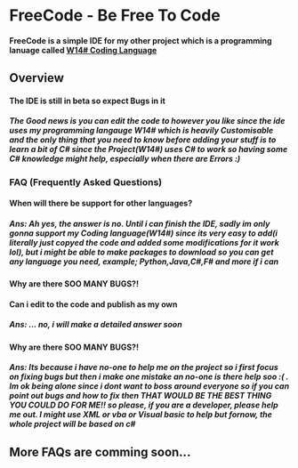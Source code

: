 <h1>FreeCode - Be Free To Code</h1>
<h4>FreeCode is a simple IDE for my other project which is a programming lanuage called <a href="https://github.com/Mervinpais/W14-Sharp-Coding-Language">W14# Coding Language</a></h4>
<h2>Overview</h2>
<h4>The IDE is still in beta so expect Bugs in it</h4>
<h5>The Good news is you can edit the code to however you like since the ide uses my programming langauge W14# which is heavily Customisable and the only thing that you need to know before adding your stuff is to learn a bit of C# since the Project(W14#) uses C# to work so having some C# knowledge might help, especially when there are Errors :)</h5>
<h3>FAQ (Frequently Asked Questions)</h3>

<h4>When will there be support for other languages?</h4>

<h5>Ans: Ah yes, the answer is no. Until i can finish the IDE, sadly im only gonna support my Coding language(W14#) since its very easy to add(i literally just copyed the code and added some modifications for it work lol), but i might be able to make packages to download so you can get any language you need, example; Python,Java,C#,F# and more if i can</h5>
<h4>Why are there SOO MANY BUGS?!</h4>

<h4>Can i edit to the code and publish as my own</h4>

<h5>Ans: ... no, i will make a detailed answer soon</h5>

<h4>Why are there SOO MANY BUGS?!</h4>

<h5>Ans: Its because i have no-one to help me on the project so i first focus on fixing bugs but then i make one mistake an no-one is there help soo :(
. Im ok being alone since i dont want to boss around everyone so if you can point out bugs and how to fix then THAT WOULD BE THE BEST THING YOU COULD DO FOR ME!! so please, if you are a developer, please help me out. I might use XML or vba or Visual basic to help but fornow, the whole project will be based on c#</h5>

<h2>More FAQs are comming soon...</h2>
